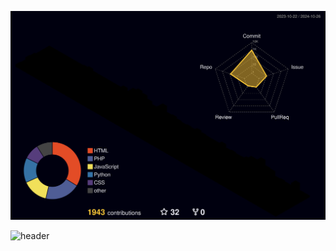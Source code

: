 ![](./profile-3d-contrib/profile-night-rainbow.svg)


![header](https://capsule-render.vercel.app/api?type=venom&height=200&text=Developer&fontSize=70&color=0:000,100:920800&stroke=FFF&fontColor=000)


<!--
<br/>
<p>&nbsp;<img align="center" src="https://github-readme-stats.vercel.app/api?username=TaeWoongYoun&show_icons=true&locale=en&count_private=true&custom_title=My%20github&bg_color=35,000000,920800&title_color=FFF&text_color=FFF&icon_color=FFF" alt="xodnd0507" /></p>
-->

<!--<br/>
웹스킬
<div style="display:flex; flex-direction:row;">
<img src="https://img.shields.io/badge/HTML5-black?style=for-the-badge&logo=HTML5&logoColor=E34F26">
<img src="https://img.shields.io/badge/CSS3-black?style=for-the-badge&logo=CSS3&logoColor=1572B6">
<img src="https://img.shields.io/badge/JavaScript-black?style=for-the-badge&logo=JavaScript&logoColor=F7DF1E">
  <img src="https://img.shields.io/badge/PHP-black?style=for-the-badge&logo=PHP&logoColor=blue">
<img src="https://img.shields.io/badge/bootstrap-black?style=for-the-badge&logo=bootstrap&logoColor=7952B3">
</div> <br/>
기타
<div style="display:flex; flex-direction:row;">
<img src="https://img.shields.io/badge/python-black?style=flat-square&logo=python&logoColor=#3776AB"> 
<img src="https://img.shields.io/badge/C언어-black?style=flat-square&logo=c&logoColor=00599C">
<br/>
<img src="https://img.shields.io/badge/Notion-black?style=flat-square&logo=Notion&logoColor=white">
<img src="https://img.shields.io/badge/github-black?style=flat-square&logo=github&logoColor=white"> 
<img src="https://img.shields.io/badge/git-black?style=flat-square&logo=git&logoColor=F05032"> 
</div>
-->

<!--
**xodnd0507/xodnd0507** is a ✨ _special_ ✨ repository because its `README.md` (this file) appears on your GitHub profile.

Here are some ideas to get you started:

- 🔭 I’m currently working on ...
- 🌱 I’m currently learning ...
- 👯 I’m looking to collaborate on ...
- 🤔 I’m looking for help with ...
- 💬 Ask me about ...
- 📫 How to reach me: ...
- 😄 Pronouns: ...
- ⚡ Fun fact: ...
-->
